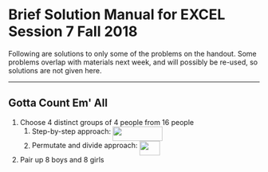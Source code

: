 # Brief Solution Manual for EXCEL Session 7 Fall 2018

Following are solutions to only some of the problems on the handout. Some problems overlap with materials next week, and will possibly be re-used, so solutions are not given here.

---

## Gotta Count Em' All

1. Choose 4 distinct groups of 4 people from 16 people
	1. Step-by-step approach: <img src="https://raw.githubusercontent.com/SAMFYB/My-Lists/master/EXCEL/svgs/e348bfb87281aff58c08492d65f83742.svg" align=middle width=99.589545pt height=29.4195pt/>
	2. Permutate and divide approach: <img src="https://raw.githubusercontent.com/SAMFYB/My-Lists/master/EXCEL/svgs/9a180c552e04001cdfc77442accb0a8d.svg" align=middle width=41.09622pt height=28.92648pt/>
2. Pair up 8 boys and 8 girls
